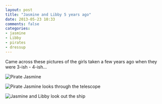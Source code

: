 ```yaml
---
layout: post
title: "Jasmine and Libby 5 years ago"
date: 2013-05-23 10:33
comments: false
categories:
- jasmine
- Libby
- pirates
- dressup
---
```

Came across these pictures of the girls taken a few years ago when they were 3-ish - 4-ish...

![Pirate Jasmine](/assets/images/2007/2007-12-25/2007-12-25-at-20-10-59.jpg)

![Pirate Jasmine looks through the telescope](/assets/images/2007/2007-12-25/2007-12-25-at-20-36-38.jpg)

![Jasmine and Libby look out the ship](/assets/images/2007/2007-12-25/2007-12-25-at-20-37-53.jpg)